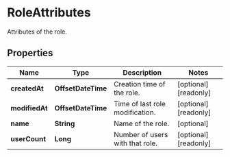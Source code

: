 # RoleAttributes

Attributes of the role.

## Properties

| Name           | Type               | Description                     | Notes                 |
| -------------- | ------------------ | ------------------------------- | --------------------- |
| **createdAt**  | **OffsetDateTime** | Creation time of the role.      | [optional] [readonly] |
| **modifiedAt** | **OffsetDateTime** | Time of last role modification. | [optional] [readonly] |
| **name**       | **String**         | Name of the role.               | [optional]            |
| **userCount**  | **Long**           | Number of users with that role. | [optional] [readonly] |
